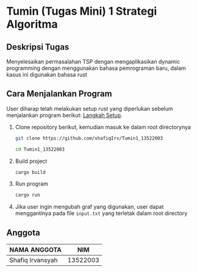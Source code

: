 # Tumin (Tugas Mini) 1 Strategi Algoritma

## Deskripsi Tugas

Menyelesaikan permasalahan TSP dengan mengaplikasikan dynamic programming dengan menggunakan bahasa pemrograman baru, dalam kasus ini digunakan bahasa rust

## Cara Menjalankan Program

User diharap telah melakukan setup rust yang diperlukan sebelum menjalankan program berikut: [Langkah Setup](https://www.rust-lang.org/tools/install).

1. Clone repository berikut, kemudian masuk ke dalam root directorynya

    ```bash
    git clone https://github.com/shafiqIrv/Tumin1_13522003

    cd Tumin1_13522003
    ```

2. Build project

    ```bash
    cargo build
    ```

3. Run program
    ```bash
    cargo run
    ```
4. Jika user ingin mengubah graf yang digunakan, user dapat menggantinya pada file `input.txt` yang terletak dalam root directory

## Anggota

| NAMA ANGGOTA         | NIM      |
|----------------------|----------|
| Shafiq Irvansyah     | 13522003 |
